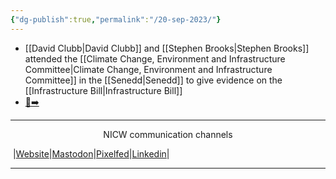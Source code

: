 ```yaml
---
{"dg-publish":true,"permalink":"/20-sep-2023/"}
---
```


- [[David Clubb\|David Clubb]] and [[Stephen Brooks\|Stephen Brooks]] attended the [[Climate Change, Environment and Infrastructure Committee\|Climate Change, Environment and Infrastructure Committee]] in the [[Senedd\|Senedd]] to give evidence on the [[Infrastructure Bill\|Infrastructure Bill]]
-  [📸➡️](https://pix.toot.wales/p/NICW/610052627304878826)

***
<p style="text-align: center;">NICW communication channels</p>

󠁧 |[Website](https://nationalinfrastructurecommission.wales)|[Mastodon](https://toot.wales/@NICW)|[Pixelfed](https://pix.toot.wales/NICW)|[Linkedin](https://www.linkedin.com/company/26268509/)|
***
